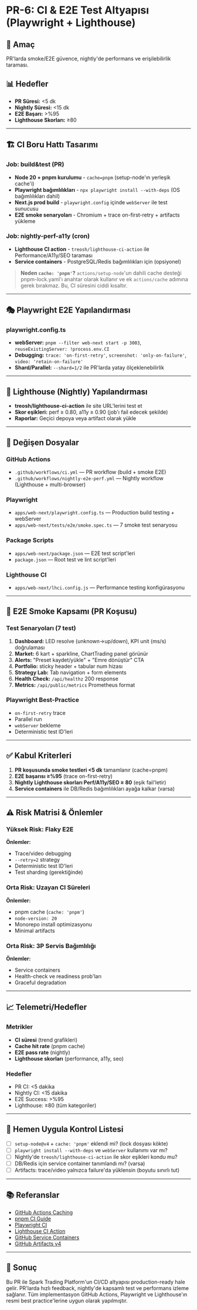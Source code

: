 # PR-6: CI & E2E Test Altyapısı (Playwright + Lighthouse)

## 🎯 Amaç
PR'larda smoke/E2E güvence, nightly'de performans ve erişilebilirlik taraması.

## 📊 Hedefler
- **PR Süresi:** <5 dk
- **Nightly Süresi:** <15 dk
- **E2E Başarı:** >%95
- **Lighthouse Skorları:** ≥80

---

## 🏗️ CI Boru Hattı Tasarımı

### Job: build&test (PR)
- **Node 20 + pnpm kurulumu** - `cache=pnpm` (setup-node'ın yerleşik cache'i)
- **Playwright bağımlılıkları** - `npx playwright install --with-deps` (OS bağımlılıkları dahil)
- **Next.js prod build** - `playwright.config` içinde `webServer` ile test sunucusu
- **E2E smoke senaryoları** - Chromium + trace on-first-retry + artifacts yükleme

### Job: nightly-perf-a11y (cron)
- **Lighthouse CI action** - `treosh/lighthouse-ci-action` ile Performance/A11y/SEO taraması
- **Service containers** - PostgreSQL/Redis bağımlılıkları için (opsiyonel)

> **Neden `cache: 'pnpm'`?** `actions/setup-node`'un dahili cache desteği pnpm-lock.yaml'ı anahtar olarak kullanır ve ek `actions/cache` adımına gerek bırakmaz. Bu, CI süresini ciddi kısaltır.

---

## 🎭 Playwright E2E Yapılandırması

### playwright.config.ts
- **webServer:** `pnpm --filter web-next start -p 3003`, `reuseExistingServer: !process.env.CI`
- **Debugging:** `trace: 'on-first-retry'`, `screenshot: 'only-on-failure'`, `video: 'retain-on-failure'`
- **Shard/Parallel:** `--shard=1/2` ile PR'larda yatay ölçeklenebilirlik

---

## 🚀 Lighthouse (Nightly) Yapılandırması

- **treosh/lighthouse-ci-action** ile site URL'lerini test et
- **Skor eşikleri:** perf ≥ 0.80, a11y ≥ 0.90 (job'ı fail edecek şekilde)
- **Raporlar:** Geçici depoya veya artifact olarak yükle

---

## 📁 Değişen Dosyalar

### GitHub Actions
- `.github/workflows/ci.yml` — PR workflow (build + smoke E2E)
- `.github/workflows/nightly-e2e-perf.yml` — Nightly workflow (Lighthouse + multi-browser)

### Playwright
- `apps/web-next/playwright.config.ts` — Production build testing + webServer
- `apps/web-next/tests/e2e/smoke.spec.ts` — 7 smoke test senaryosu

### Package Scripts
- `apps/web-next/package.json` — E2E test script'leri
- `package.json` — Root test ve lint script'leri

### Lighthouse CI
- `apps/web-next/lhci.config.js` — Performance testing konfigürasyonu

---

## 🧪 E2E Smoke Kapsamı (PR Koşusu)

### Test Senaryoları (7 test)
1. **Dashboard:** LED resolve (unknown→up/down), KPI unit (ms/s) doğrulaması
2. **Market:** 6 kart + sparkline, ChartTrading panel görünür
3. **Alerts:** "Preset kaydet/yükle" + "Emre dönüştür" CTA
4. **Portfolio:** sticky header + tabular num hizası
5. **Strategy Lab:** Tab navigation + form elements
6. **Health Check:** `/api/healthz` 200 response
7. **Metrics:** `/api/public/metrics` Prometheus format

### Playwright Best-Practice
- `on-first-retry` trace
- Parallel run
- `webServer` bekleme
- Deterministic test ID'leri

---

## ✅ Kabul Kriterleri

1. **PR koşusunda smoke testleri <5 dk** tamamlanır (cache=pnpm)
2. **E2E başarısı ≥%95** (trace on-first-retry)
3. **Nightly Lighthouse skorları Perf/A11y/SEO ≥ 80** (eşik fail'letir)
4. **Service containers** ile DB/Redis bağımlılıkları ayağa kalkar (varsa)

---

## ⚠️ Risk Matrisi & Önlemler

### Yüksek Risk: Flaky E2E
**Önlemler:**
- Trace/video debugging
- `--retry=2` strategy
- Deterministic test ID'leri
- Test sharding (gerektiğinde)

### Orta Risk: Uzayan CI Süreleri
**Önlemler:**
- pnpm cache (`cache: 'pnpm'`)
- `node-version: 20`
- Monorepo install optimizasyonu
- Minimal artifacts

### Orta Risk: 3P Servis Bağımlılığı
**Önlemler:**
- Service containers
- Health-check ve readiness prob'ları
- Graceful degradation

---

## 📈 Telemetri/Hedefler

### Metrikler
- **CI süresi** (trend grafikleri)
- **Cache hit rate** (pnpm cache)
- **E2E pass rate** (nightly)
- **Lighthouse skorları** (performance, a11y, seo)

### Hedefler
- PR CI: <5 dakika
- Nightly CI: <15 dakika
- E2E Success: >%95
- Lighthouse: ≥80 (tüm kategoriler)

---

## 🚀 Hemen Uygula Kontrol Listesi

- [ ] `setup-node@v4` + `cache: 'pnpm'` eklendi mi? (lock dosyası kökte)
- [ ] `playwright install --with-deps` ve `webServer` kullanımı var mı?
- [ ] Nightly'de `treosh/lighthouse-ci-action` ile skor eşikleri kondu mu?
- [ ] DB/Redis için service container tanımlandı mı? (varsa)
- [ ] Artifacts: trace/video yalnızca failure'da yüklensin (boyutu sınırlı tut)

---

## 📚 Referanslar

- [GitHub Actions Caching](https://docs.github.com/en/actions/using-workflows/caching-dependencies-to-speed-up-workflows)
- [pnpm CI Guide](https://pnpm.io/continuous-integration)
- [Playwright CI](https://playwright.dev/docs/ci)
- [Lighthouse CI Action](https://github.com/treosh/lighthouse-ci-action)
- [GitHub Service Containers](https://docs.github.com/en/actions/using-containerized-services)
- [GitHub Artifacts v4](https://github.com/actions/upload-artifact)

---

## 🎯 Sonuç

Bu PR ile Spark Trading Platform'un CI/CD altyapısı production-ready hale gelir. PR'larda hızlı feedback, nightly'de kapsamlı test ve performans izleme sağlanır. Tüm implementasyon GitHub Actions, Playwright ve Lighthouse'ın resmi best practice'lerine uygun olarak yapılmıştır.
